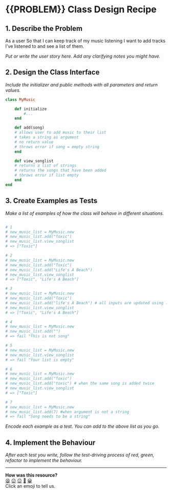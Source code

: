 # {{PROBLEM}} Class Design Recipe

## 1. Describe the Problem

As a user
So that I can keep track of my music listening
I want to add tracks I've listened to and see a list of them.

_Put or write the user story here. Add any clarifying notes you might have._

## 2. Design the Class Interface

_Include the initializer and public methods with all parameters and return values._

```ruby
class MyMusic

    def initialize
        #...
    end

    def add(song)
    # allows user to add music to their list
    # takes a string as argument
    # no return value
    # throws error if song = empty string
    end

    def view_songlist
    # returns a list of strings 
    # returns the songs that have been added
    # throws error if list empty
    end
end
```

## 3. Create Examples as Tests

_Make a list of examples of how the class will behave in different situations._

```ruby

# 1
# new_music_list = MyMusic.new
# new_music_list.add("Toxic")
# new_music_list.view_songlist
# => ["Toxic"]

# 2
# new_music_list = MyMusic.new
# new_music_list.add("Toxic")
# new_music_list.add("Life's A Beach")
# new_music_list.view_songlist
# => ["Toxic", "Life's A Beach"]

# 3
# new_music_list = MyMusic.new
# new_music_list.add("Toxic")
# new_music_list.add("life's A Beach") # all inputs are updated using .capitalize
# new_music_list.view_songlist
# => ["Toxic", "Life's A Beach"]

# 4
# new_music_list = MyMusic.new
# new_music_list.add("")
# => fail "This is not song"

# 5
# new_music_list = MyMusic.new
# new_music_list.view_songlist
# => fail "Your list is empty"

# 6
# new_music_list = MyMusic.new
# new_music_list.add("Toxic")
# new_music_list.add("toxic") # when the same song is added twice
# new_music_list.view_songlist
# => ["Toxic"]

# 7
# new_music_list = MyMusic.new
# new_music_list.add(7) #when argument is not a string
# => fail "Song needs to be a string"

```

_Encode each example as a test. You can add to the above list as you go._

## 4. Implement the Behaviour

_After each test you write, follow the test-driving process of red, green, refactor to implement the behaviour._


<!-- BEGIN GENERATED SECTION DO NOT EDIT -->

---

**How was this resource?**  
[😫](https://airtable.com/shrUJ3t7KLMqVRFKR?prefill_Repository=makersacademy%2Fgolden-square&prefill_File=resources%2Fsingle_class_recipe_template.md&prefill_Sentiment=😫) [😕](https://airtable.com/shrUJ3t7KLMqVRFKR?prefill_Repository=makersacademy%2Fgolden-square&prefill_File=resources%2Fsingle_class_recipe_template.md&prefill_Sentiment=😕) [😐](https://airtable.com/shrUJ3t7KLMqVRFKR?prefill_Repository=makersacademy%2Fgolden-square&prefill_File=resources%2Fsingle_class_recipe_template.md&prefill_Sentiment=😐) [🙂](https://airtable.com/shrUJ3t7KLMqVRFKR?prefill_Repository=makersacademy%2Fgolden-square&prefill_File=resources%2Fsingle_class_recipe_template.md&prefill_Sentiment=🙂) [😀](https://airtable.com/shrUJ3t7KLMqVRFKR?prefill_Repository=makersacademy%2Fgolden-square&prefill_File=resources%2Fsingle_class_recipe_template.md&prefill_Sentiment=😀)  
Click an emoji to tell us.

<!-- END GENERATED SECTION DO NOT EDIT -->